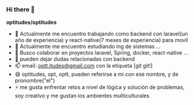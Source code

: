 ### Hi there 👋


**optitudes/optitudes**



- 🔭 Actualmente me encuentro trabajando como  backend con laravel(un año de experiencia) y react-native(7 meses de experiencia) para movil
- 🌱 Actualmente me encuentro estudiando ing de sistemas ...
- 👯 Busco colaborar en proyectos laravel, Spring, docker, react-native ...
- 💬 pueden dejar dudas relacionadas con backend
- 📫 email: optt.itudes@gmail.com con la etiqueta [git git!]
- 😄 optitudes, opt, optt, pueden referirse a mi con ese nombre, y de pronombre("el")
- ⚡ me gusta enfrentar retos a nivel de lógica y solución de problemas, soy creativo y me gustan los ambientes multiculturales
